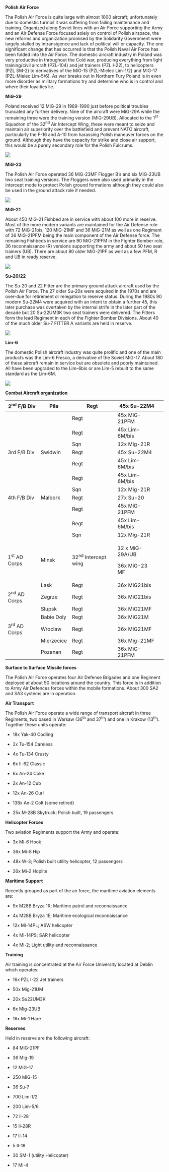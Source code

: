 **Polish Air Force**

The Polish Air Force is quite large with almost 1000 aircraft;
unfortunately due to domestic turmoil it was suffering from failing
maintenance and training. Organized along Soviet lines with an Air Force
supporting the Army and an Air Defense Force focused solely on control
of Polish airspace, the new reforms and organization promised by the
Solidarity Government were largely stalled by intransigence and lack of
political will or capacity. The one significant change that has occurred
is that the Polish Naval Air Force has been folded into the Air Force.
The domestic aircraft industry in Poland was very productive in
throughout the Cold war, producing everything from light training/civil
aircraft (PZL-104) and jet trainers (PZL I-22), to helicopters (PZL
SM-2) to derivatives of the MiG-15 (PZL-Mielec Lim-1/2) and MiG-17
(PZL-Mielec Lim-5/6). As war breaks out in Northern Fury Poland is in
even more disorder as military formations try and determine who is in
control and where their loyalties lie.

**MiG-29**

Poland received 12 MiG-29 in 1989-1990 just before political troubles
truncated any further delivery. Nine of the aircraft were MiG-29A while
the remaining three were the training version (MiG-29UB). Allocated to
the 1<sup>st</sup> Squadron of the 32<sup>nd</sup> Air Intercept Wing,
these were meant to seize and maintain air superiority over the
battlefield and prevent NATO aircraft, particularly the F-16 and A-10
from harassing Polish maneuver forces on the ground. Although they have
the capacity for strike and close air support, this would be a purely
secondary role for the Polish Fulcrums.

![](/assets/images/warsaw/pl/airforce/image1.jpeg)

**MiG-23**

The Polish Air Force operated 36 MiG-23MF Flogger B’s and six MiG-23UB
two seat training versions. The Floggers were also used primarily in the
intercept mode to protect Polish ground formations although they could
also be used in the ground attack role if needed.

![](/assets/images/warsaw/pl/airforce/image2.jpg)

**MiG-21**

About 450 MiG-21 Fishbed are in service with about 100 more in reserve.
Most of the more modern variants are maintained for the Air Defense role
with 72 MiG-21bis, 120 MiG-21MF and 36 MiG-21M as well as one Regiment
of 36 MiG-21PFM being the main component of the Air Defense force. The
remaining Fishbeds in service are 90 MiG-21PFM in the Fighter Bomber
role, 36 reconnaissance (R) versions supporting the army and about 50
two seat trainers (UB). There are about 80 older MiG-21PF as well as a
few PFM, R and UB in ready reserve.

![](/assets/images/warsaw/pl/airforce/image3.jpg)

**Su-20/22**

The Su-20 and 22 Fitter are the primary ground attack aircraft used by
the Polish Air Force. The 27 older Su-20s were acquired in the 1970s and
are over-due for retirement or relegation to reserve status. During the
1980s 90 modern Su-22M4 were acquired with an intent to obtain a further
45, this later purchase was overtaken by the internal strife in the
later part of the decade but 20 Su-22UM3K two seat trainers were
delivered. The Fitters form the lead Regiment in each of the Fighter
Bomber Divisions. About 40 of the much older Su-7 FITTER A variants are
held in reserve.

![](/assets/images/warsaw/pl/airforce/image4.jpeg)

**Lim-6**

The domestic Polish aircraft industry was quite prolific and one of the
main products was the Lim-6 Fresco, a derivative of the Soviet MiG-17.
About 180 of these aircraft remain in service but are obsolete and
poorly maintained. All have been upgraded to the Lim-6bis or are Lim-5
rebuilt to the same standard as the Lim-6M.

![](/assets/images/warsaw/pl/airforce/image5.jpg)

**Combat Aircraft organization**

<table>
<thead>
<tr class="header">
<th>2<sup>nd</sup> F/B Div</th>
<th>Pila</th>
<th>Regt</th>
<th>45x Su-22M4</th>
<th></th>
</tr>
</thead>
<tbody>
<tr class="odd">
<td></td>
<td></td>
<td>Regt</td>
<td>45x MiG-21PFM</td>
<td></td>
</tr>
<tr class="even">
<td></td>
<td></td>
<td>Regt</td>
<td>45x Lim-6M/bis</td>
<td></td>
</tr>
<tr class="odd">
<td></td>
<td></td>
<td>Sqn</td>
<td>12x Mig-21R</td>
<td></td>
</tr>
<tr class="even">
<td>3rd F/B Div</td>
<td>Swidwin</td>
<td>Regt</td>
<td>45x Su-22M4</td>
<td></td>
</tr>
<tr class="odd">
<td></td>
<td></td>
<td>Regt</td>
<td>45x Lim-6M/bis</td>
<td></td>
</tr>
<tr class="even">
<td></td>
<td></td>
<td>Regt</td>
<td>45x Lim-6M/bis</td>
<td></td>
</tr>
<tr class="odd">
<td></td>
<td></td>
<td>Sqn</td>
<td>12x Mig-21R</td>
<td></td>
</tr>
<tr class="even">
<td>4th F/B Div</td>
<td>Malbork</td>
<td>Regt</td>
<td>27x Su-20</td>
<td></td>
</tr>
<tr class="odd">
<td></td>
<td></td>
<td>Regt</td>
<td>45x MiG-21PFM</td>
<td></td>
</tr>
<tr class="even">
<td></td>
<td></td>
<td>Regt</td>
<td>45x Lim-6M/bis</td>
<td></td>
</tr>
<tr class="odd">
<td></td>
<td></td>
<td>Sqn</td>
<td>12x Mig-21R</td>
<td></td>
</tr>
<tr class="even">
<td>1<sup>st</sup> AD Corps</td>
<td>Minsk</td>
<td>32<sup>nd</sup> Intercept wing</td>
<td><p>12 x MiG-29A/UB</p>
<p>36x MiG-23 MF</p></td>
<td></td>
</tr>
<tr class="odd">
<td></td>
<td>Lask</td>
<td>Regt</td>
<td>36x MiG21bis</td>
<td></td>
</tr>
<tr class="even">
<td>2<sup>nd</sup> AD Corps</td>
<td>Zegrze</td>
<td>Regt</td>
<td>36x MiG21bis</td>
<td></td>
</tr>
<tr class="odd">
<td></td>
<td>Slupsk</td>
<td>Regt</td>
<td>36x MiG21MF</td>
<td></td>
</tr>
<tr class="even">
<td></td>
<td>Babie Doly</td>
<td>Regt</td>
<td>36x MiG21M</td>
<td></td>
</tr>
<tr class="odd">
<td>3<sup>rd</sup> AD Corps</td>
<td>Wroclaw</td>
<td>Regt</td>
<td>36x MiG21MF</td>
<td></td>
</tr>
<tr class="even">
<td></td>
<td>Mierzecice</td>
<td>Regt</td>
<td>36x Mig-21MF</td>
<td></td>
</tr>
<tr class="odd">
<td></td>
<td>Pozanan</td>
<td>Regt</td>
<td>36x MiG-21PFM</td>
<td></td>
</tr>
</tbody>
</table>

**Surface to Surface Missile forces**

The Polish Air Force operates four Air Defense Brigades and one Regiment
deployed at about 50 locations around the country. This force is in
addition to Army Air Defences forces within the mobile formations. About
300 SA2 and SA3 systems are in operation.

**Air Transport**

The Polish Air Force operate a wide range of transport aircraft in three
Regiments, two based in Warsaw (36<sup>th</sup> and 37<sup>th</sup>) and
one in Krakow (13<sup>th</sup>). Together these units operate:

  - 18x Yak-40 Codling

  - 2x Tu-154 Careless

  - 4x Tu-134 Crusty

  - 6x Il-62 Classic

  - 6x An-24 Coke

  - 2x An-12 Cub

  - 12x An-26 Curl

  - 138x An-2 Colt (some retired)

  - 25x M-28B Skytruck; Polish built, 19 passengers

**Helicopter Forces**

Two aviation Regiments support the Army and operate:

  - 3x Mi-6 Hook

  - 36x Mi-8 Hip

  - 48x W-3; Polish built utility helicopter, 12 passengers

  - 26x Mi-2 Hoplite

**Maritime Support**

Recently grouped as part of the air force, the maritime aviation
elements are:

  - 9x M28B Bryza 1R; Maritime patrol and reconnaissance

  - 4x M28B Bryza 1E; Maritime ecological reconnaissance

  - 12x Mi-14PL; ASW helicopter

  - 4x Mi-14PS; SAR helicopter

  - 4x Mi-2; Light utility and reconnaissance

**Training**

Air training is concentrated at the Air Force University located at
Deblin which operates:

  - 16x PZL I-22 Jet trainers

  - 50x Mig-21UM

  - 20x Su22UM3K

  - 6x Mig-23UB

  - 16x Mi-1 Hare

**Reserves**

Held in reserve are the following aircraft:

  - 84 MiG-21PF

  - 36 Mig-19

  - 12 MiG-17

  - 250 MiG-15

  - 36 Su-7

  - 700 Lim-1/2

  - 200 Lim-5/6

  - 72 Il-28

  - 15 Il-28R

  - 17 Il-14

  - 5 Il-18

  - 30 SM-1 (utility Helicopter)

  - 17 Mi-4
